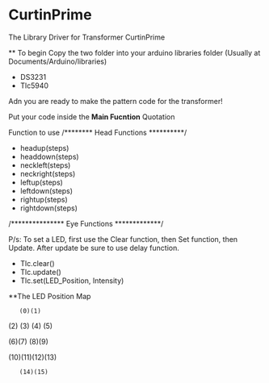 # CurtinPrime
The Library Driver for Transformer CurtinPrime

** To begin
Copy the two folder into your arduino libraries folder (Usually at  Documents/Arduino/libraries)
- DS3231
- Tlc5940

Adn you are ready to make the pattern code for the transformer!

Put your code inside the **Main Fucntion** Quotation

Function to use
/********
Head Functions
**********/
- headup(steps)
- headdown(steps)
- neckleft(steps)
- neckright(steps)
- leftup(steps)
- leftdown(steps)
- rightup(steps)
- rightdown(steps)

/***************
Eye Functions
*************/

P/s: To set a LED, first use the Clear function, then Set function, then Update. After update be sure to use delay function.

- Tlc.clear()
- Tlc.update()
- Tlc.set(LED_Position, Intensity)

**The LED Position Map

       (0)(1)
       
  (2) (3)  (4) (5)
  
(6)(7)         (8)(9)

   (10)(11)(12)(13)
   
       (14)(15)
